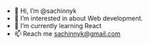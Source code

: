 - 👋 Hi, I’m @sachinnyk
- 👀 I’m interested in about Web development.
- 🌱 I’m currently learning React
- 📫 Reach me sachinnyk@gmail.com

<!---
sachinnyk/sachinnyk is a ✨ special ✨ repository because its `README.md` (this file) appears on your GitHub profile.
You can click the Preview link to take a look at your changes.
--->
